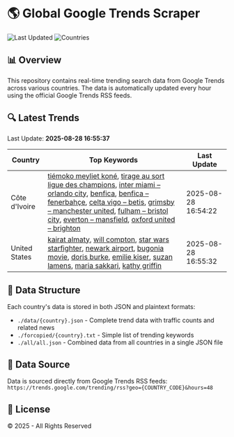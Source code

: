 
# 🌎 Global Google Trends Scraper
![Last Updated](https://img.shields.io/badge/Last%20Updated-2025/08/28-blue)
![Countries](https://img.shields.io/badge/Countries-2-green)

## 📊 Overview
This repository contains real-time trending search data from Google Trends across various countries. 
The data is automatically updated every hour using the official Google Trends RSS feeds.

## 🔍 Latest Trends
Last Update: **2025-08-28 16:55:37**

| Country | Top Keywords | Last Update |
|---------|-------------|-------------|
| Côte d'Ivoire | [tiémoko meyliet koné](https://imtaqin.id/), [tirage au sort ligue des champions](https://imtaqin.id/), [inter miami – orlando city](https://imtaqin.id/), [benfica](https://imtaqin.id/), [benfica – fenerbahçe](https://imtaqin.id/), [celta vigo – betis](https://imtaqin.id/), [grimsby – manchester united](https://imtaqin.id/), [fulham – bristol city](https://imtaqin.id/), [everton – mansfield](https://imtaqin.id/), [oxford united – brighton](https://imtaqin.id/) | 2025-08-28 16:54:22 |
| United States | [kairat almaty](https://imtaqin.id/), [will compton](https://imtaqin.id/), [star wars starfighter](https://imtaqin.id/), [newark airport](https://imtaqin.id/), [bugonia movie](https://imtaqin.id/), [doris burke](https://imtaqin.id/), [emilie kiser](https://imtaqin.id/), [suzan lamens](https://imtaqin.id/), [maria sakkari](https://imtaqin.id/), [kathy griffin](https://imtaqin.id/) | 2025-08-28 16:55:32 |

## 📁 Data Structure
Each country's data is stored in both JSON and plaintext formats:
- `./data/{country}.json` - Complete trend data with traffic counts and related news
- `./forcopied/{country}.txt` - Simple list of trending keywords
- `./all/all.json` - Combined data from all countries in a single JSON file

## 🔄 Data Source
Data is sourced directly from Google Trends RSS feeds: `https://trends.google.com/trending/rss?geo={COUNTRY_CODE}&hours=48`

## 📝 License
© 2025 - All Rights Reserved
